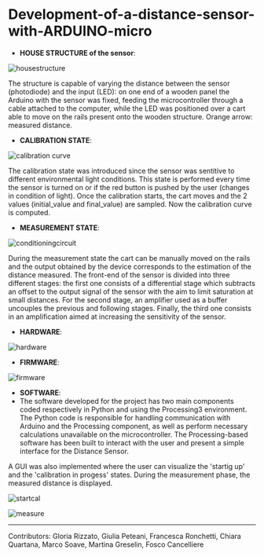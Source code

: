 # Development-of-a-distance-sensor-with-ARDUINO-micro

- **HOUSE STRUCTURE of the sensor**:
  
![housestructure](https://github.com/user-attachments/assets/21674087-e035-481f-aa2c-f8b7d6b7b128)

The structure is capable of varying the distance between the sensor (photodiode) and the input (LED): on one end of a wooden panel the Arduino with the sensor was fixed, feeding the microcontroller through a cable attached to the computer, while the LED was positioned over a cart able to move on the rails present onto the wooden structure. Orange arrow: measured distance.

- **CALIBRATION STATE**:

![calibration curve](https://github.com/user-attachments/assets/9d3bcd92-2fd9-4f53-aa07-b2387310b448)

The calibration state was introduced since the sensor was sentitive to different environmental light conditions. This state is performed every time the sensor is turned on or if the red button is pushed by the user (changes in condition of light). Once the calibration starts, the cart moves and the 2 values (initial_value and final_value) are sampled. Now the calibration curve is computed. 

- **MEASUREMENT STATE**:

![conditioningcircuit](https://github.com/user-attachments/assets/c823741e-40b9-4cd2-ba43-a5c842e7e2fe)

During the measurement state the cart can be manually moved on the rails and the output obtained by the device corresponds to the estimation of the distance measured.
The front-end of the sensor is divided into three different stages: the first one consists of a differential stage which subtracts an offset to the output signal of the sensor with the aim to limit saturation at small distances. For the second stage, an amplifier used as a buffer uncouples the previous and following stages. Finally, the third one consists in an amplification aimed at increasing the sensitivity of the sensor.

- **HARDWARE**:
  
![hardware](https://github.com/user-attachments/assets/1d91bff3-1675-4f22-b519-22c8f680dda1)

- **FIRMWARE**:

![firmware](https://github.com/user-attachments/assets/6b83ded3-2465-496c-b896-37738909b4b5)

- **SOFTWARE**:
- The software developed for the project has two main components coded respectively in Python and using the Processing3 environment. The Python code is responsible for handling communication with Arduino and the Processing component, as well as perform necessary calculations unavailable on the microcontroller. The Processing-based software has been built to interact with the user and present a simple interface for the Distance Sensor.

A GUI was also implemented where the user can visualize the 'startig up' and the 'calibration in progess' states. During the measurement phase, the measured distance is displayed.

![startcal](https://github.com/user-attachments/assets/74a3ddc2-c1b3-41c2-9a7e-6d1297fa44dd)

![measure](https://github.com/user-attachments/assets/6a9a37e7-6f90-4e59-9cb6-62544487b640)

---
Contributors: Gloria Rizzato, Giulia Peteani, Francesca Ronchetti, Chiara Quartana, Marco Soave, Martina Greselin, Fosco Cancelliere
